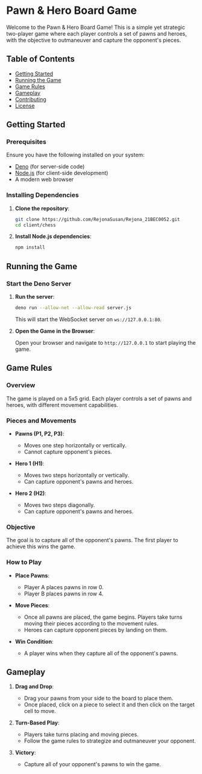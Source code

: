 # Pawn & Hero Board Game

Welcome to the Pawn & Hero Board Game! This is a simple yet strategic two-player game where each player controls a set of pawns and heroes, with the objective to outmaneuver and capture the opponent's pieces.

## Table of Contents

- [Getting Started](#getting-started)
- [Running the Game](#running-the-game)
- [Game Rules](#game-rules)
- [Gameplay](#gameplay)
- [Contributing](#contributing)
- [License](#license)

## Getting Started

### Prerequisites

Ensure you have the following installed on your system:

- [Deno](https://deno.land/) (for server-side code)
- [Node.js](https://nodejs.org/) (for client-side development)
- A modern web browser

### Installing Dependencies

1. **Clone the repository**:

    ```bash
    git clone https://github.com/RejonaSusan/Rejona_21BEC0052.git
    cd client/chess
    ```

2. **Install Node.js dependencies**:

    ```bash
    npm install
    ```

## Running the Game

### Start the Deno Server

1. **Run the server**:

    ```bash
    deno run --allow-net --allow-read server.js
    ```

    This will start the WebSocket server on `ws://127.0.0.1:80`.

2. **Open the Game in the Browser**:

    Open your browser and navigate to `http://127.0.0.1` to start playing the game.

## Game Rules

### Overview

The game is played on a 5x5 grid. Each player controls a set of pawns and heroes, with different movement capabilities.

### Pieces and Movements

- **Pawns (P1, P2, P3)**:
  - Moves one step horizontally or vertically.
  - Cannot capture opponent's pieces.

- **Hero 1 (H1)**:
  - Moves two steps horizontally or vertically.
  - Can capture opponent's pawns and heroes.

- **Hero 2 (H2)**:
  - Moves two steps diagonally.
  - Can capture opponent's pawns and heroes.

### Objective

The goal is to capture all of the opponent's pawns. The first player to achieve this wins the game.

### How to Play

- **Place Pawns**:
  - Player A places pawns in row 0.
  - Player B places pawns in row 4.
  
- **Move Pieces**:
  - Once all pawns are placed, the game begins. Players take turns moving their pieces according to the movement rules.
  - Heroes can capture opponent pieces by landing on them.

- **Win Condition**:
  - A player wins when they capture all of the opponent's pawns.

## Gameplay

1. **Drag and Drop**:
   - Drag your pawns from your side to the board to place them.
   - Once placed, click on a piece to select it and then click on the target cell to move.

2. **Turn-Based Play**:
   - Players take turns placing and moving pieces.
   - Follow the game rules to strategize and outmaneuver your opponent.

3. **Victory**:
   - Capture all of your opponent's pawns to win the game.


